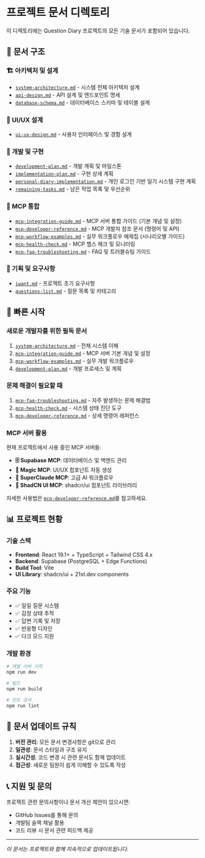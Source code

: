 # 프로젝트 문서 디렉토리

이 디렉토리에는 Question Diary 프로젝트의 모든 기술 문서가 포함되어 있습니다.

## 📁 문서 구조

### 🏗️ 아키텍처 및 설계
- [`system-architecture.md`](./system-architecture.md) - 시스템 전체 아키텍처 설계
- [`api-design.md`](./api-design.md) - API 설계 및 엔드포인트 명세
- [`database-schema.md`](./database-schema.md) - 데이터베이스 스키마 및 테이블 설계

### 🎨 UI/UX 설계
- [`ui-ux-design.md`](./ui-ux-design.md) - 사용자 인터페이스 및 경험 설계

### 🔧 개발 및 구현
- [`development-plan.md`](./development-plan.md) - 개발 계획 및 마일스톤
- [`implementation-plan.md`](./implementation-plan.md) - 구현 상세 계획
- [`personal-diary-implementation.md`](./personal-diary-implementation.md) - 개인 로그인 기반 일기 시스템 구현 계획
- [`remaining-tasks.md`](./remaining-tasks.md) - 남은 작업 목록 및 우선순위

### 🤖 MCP 통합
- [`mcp-integration-guide.md`](./mcp-integration-guide.md) - MCP 서버 통합 가이드 (기본 개념 및 설정)
- [`mcp-developer-reference.md`](./mcp-developer-reference.md) - MCP 개발자 참조 문서 (명령어 및 API)
- [`mcp-workflow-examples.md`](./mcp-workflow-examples.md) - 실무 워크플로우 예제집 (시나리오별 가이드)
- [`mcp-health-check.md`](./mcp-health-check.md) - MCP 헬스 체크 및 모니터링
- [`mcp-faq-troubleshooting.md`](./mcp-faq-troubleshooting.md) - FAQ 및 트러블슈팅 가이드

### 📝 기획 및 요구사항
- [`iwant.md`](./iwant.md) - 프로젝트 초기 요구사항
- [`questions-list.md`](./questions-list.md) - 질문 목록 및 카테고리

## 🚀 빠른 시작

### 새로운 개발자를 위한 필독 문서
1. [`system-architecture.md`](./system-architecture.md) - 전체 시스템 이해
2. [`mcp-integration-guide.md`](./mcp-integration-guide.md) - MCP 서버 기본 개념 및 설정
3. [`mcp-workflow-examples.md`](./mcp-workflow-examples.md) - 실무 개발 워크플로우
4. [`development-plan.md`](./development-plan.md) - 개발 프로세스 및 계획

### 문제 해결이 필요할 때
1. [`mcp-faq-troubleshooting.md`](./mcp-faq-troubleshooting.md) - 자주 발생하는 문제 해결법
2. [`mcp-health-check.md`](./mcp-health-check.md) - 시스템 상태 진단 도구
3. [`mcp-developer-reference.md`](./mcp-developer-reference.md) - 상세 명령어 레퍼런스

### MCP 서버 활용
현재 프로젝트에서 사용 중인 MCP 서버들:

- **🗄️ Supabase MCP**: 데이터베이스 및 백엔드 관리
- **🎨 Magic MCP**: UI/UX 컴포넌트 자동 생성
- **🤖 SuperClaude MCP**: 고급 AI 워크플로우
- **🎯 ShadCN UI MCP**: shadcn/ui 컴포넌트 라이브러리

자세한 사용법은 [`mcp-developer-reference.md`](./mcp-developer-reference.md)를 참고하세요.

## 📊 프로젝트 현황

### 기술 스택
- **Frontend**: React 19.1+ + TypeScript + Tailwind CSS 4.x
- **Backend**: Supabase (PostgreSQL + Edge Functions)
- **Build Tool**: Vite
- **UI Library**: shadcn/ui + 21st.dev components

### 주요 기능
- ✅ 일일 질문 시스템
- ✅ 감정 상태 추적
- ✅ 답변 기록 및 저장
- ✅ 반응형 디자인
- ✅ 다크 모드 지원

### 개발 환경
```bash
# 개발 서버 시작
npm run dev

# 빌드
npm run build

# 린트 검사
npm run lint
```

## 🔄 문서 업데이트 규칙

1. **버전 관리**: 모든 문서 변경사항은 git으로 관리
2. **일관성**: 문서 스타일과 구조 유지
3. **실시간성**: 코드 변경 시 관련 문서도 함께 업데이트
4. **접근성**: 새로운 팀원이 쉽게 이해할 수 있도록 작성

## 📞 지원 및 문의

프로젝트 관련 문의사항이나 문서 개선 제안이 있으시면:
- GitHub Issues를 통해 문의
- 개발팀 슬랙 채널 활용
- 코드 리뷰 시 문서 관련 피드백 제공

---

*이 문서는 프로젝트와 함께 지속적으로 업데이트됩니다.*